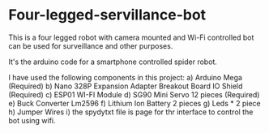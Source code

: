 # Four-legged-servillance-bot
This is a four legged robot with camera mounted and Wi-Fi controlled bot can be used for surveillance and other purposes.

It's the arduino code for a smartphone controlled spider robot.

I have used the following components in this project:
a) Arduino Mega (Required)
b) Nano 328P Expansion Adapter Breakout Board IO Shield (Required)
c) ESP01 WI-FI Module
d) SG90 Mini Servo 12 pieces (Required)
e) Buck Converter Lm2596
f) Lithium Ion Battery 2 pieces
g) Leds * 2 piece
h) Jumper Wires
i) the spydytxt file is page for thr interface to control the bot using wifi.


